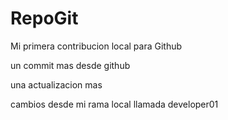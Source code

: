 # RepoGit

Mi primera contribucion local para Github

un commit mas desde github

una actualizacion mas

cambios desde mi rama local llamada developer01